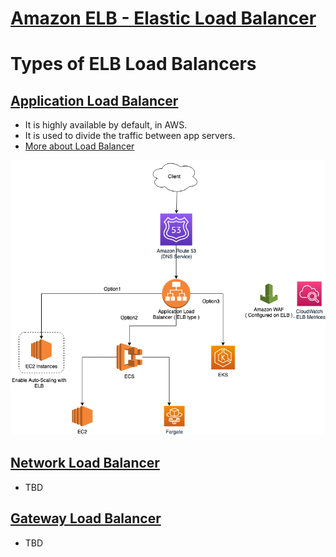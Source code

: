 
# [Amazon ELB - Elastic Load Balancer](https://docs.aws.amazon.com/elasticloadbalancing)

# Types of ELB Load Balancers

## [Application Load Balancer](https://docs.aws.amazon.com/elasticloadbalancing/latest/application/introduction.html)
- It is highly available by default, in AWS. 
- It is used to divide the traffic between app servers.
- [More about Load Balancer](../../1_HLDDesignComponents/SystemGlossaries.md)

![img.png](assests/AWS_Application_Load_Balancer.drawio.png)

## [Network Load Balancer](https://docs.aws.amazon.com/elasticloadbalancing/latest/network/introduction.html)
- TBD

## [Gateway Load Balancer](https://docs.aws.amazon.com/elasticloadbalancing/latest/gateway/introduction.html)
- TBD